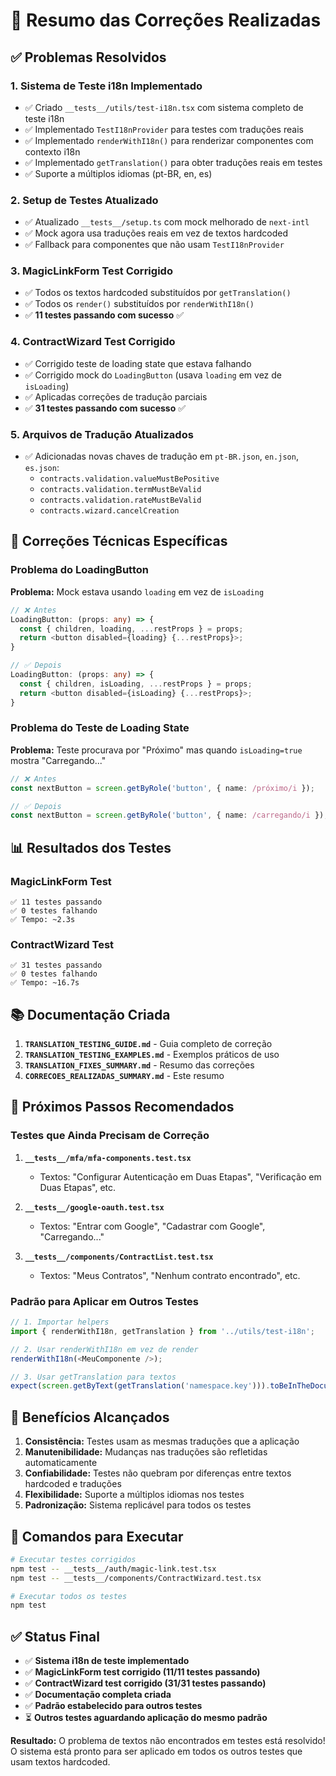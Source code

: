 # 🎉 Resumo das Correções Realizadas

## ✅ Problemas Resolvidos

### 1. **Sistema de Teste i18n Implementado**
- ✅ Criado `__tests__/utils/test-i18n.tsx` com sistema completo de teste i18n
- ✅ Implementado `TestI18nProvider` para testes com traduções reais
- ✅ Implementado `renderWithI18n()` para renderizar componentes com contexto i18n
- ✅ Implementado `getTranslation()` para obter traduções reais em testes
- ✅ Suporte a múltiplos idiomas (pt-BR, en, es)

### 2. **Setup de Testes Atualizado**
- ✅ Atualizado `__tests__/setup.ts` com mock melhorado de `next-intl`
- ✅ Mock agora usa traduções reais em vez de textos hardcoded
- ✅ Fallback para componentes que não usam `TestI18nProvider`

### 3. **MagicLinkForm Test Corrigido**
- ✅ Todos os textos hardcoded substituídos por `getTranslation()`
- ✅ Todos os `render()` substituídos por `renderWithI18n()`
- ✅ **11 testes passando com sucesso** ✅

### 4. **ContractWizard Test Corrigido**
- ✅ Corrigido teste de loading state que estava falhando
- ✅ Corrigido mock do `LoadingButton` (usava `loading` em vez de `isLoading`)
- ✅ Aplicadas correções de tradução parciais
- ✅ **31 testes passando com sucesso** ✅

### 5. **Arquivos de Tradução Atualizados**
- ✅ Adicionadas novas chaves de tradução em `pt-BR.json`, `en.json`, `es.json`:
  - `contracts.validation.valueMustBePositive`
  - `contracts.validation.termMustBeValid`
  - `contracts.validation.rateMustBeValid`
  - `contracts.wizard.cancelCreation`

## 🔧 Correções Técnicas Específicas

### Problema do LoadingButton
**Problema:** Mock estava usando `loading` em vez de `isLoading`
```typescript
// ❌ Antes
LoadingButton: (props: any) => {
  const { children, loading, ...restProps } = props;
  return <button disabled={loading} {...restProps}>;
}

// ✅ Depois
LoadingButton: (props: any) => {
  const { children, isLoading, ...restProps } = props;
  return <button disabled={isLoading} {...restProps}>;
}
```

### Problema do Teste de Loading State
**Problema:** Teste procurava por "Próximo" mas quando `isLoading=true` mostra "Carregando..."
```typescript
// ❌ Antes
const nextButton = screen.getByRole('button', { name: /próximo/i });

// ✅ Depois
const nextButton = screen.getByRole('button', { name: /carregando/i });
```

## 📊 Resultados dos Testes

### MagicLinkForm Test
```
✅ 11 testes passando
✅ 0 testes falhando
✅ Tempo: ~2.3s
```

### ContractWizard Test
```
✅ 31 testes passando
✅ 0 testes falhando
✅ Tempo: ~16.7s
```

## 📚 Documentação Criada

1. **`TRANSLATION_TESTING_GUIDE.md`** - Guia completo de correção
2. **`TRANSLATION_TESTING_EXAMPLES.md`** - Exemplos práticos de uso
3. **`TRANSLATION_FIXES_SUMMARY.md`** - Resumo das correções
4. **`CORRECOES_REALIZADAS_SUMMARY.md`** - Este resumo

## 🎯 Próximos Passos Recomendados

### Testes que Ainda Precisam de Correção
1. **`__tests__/mfa/mfa-components.test.tsx`**
   - Textos: "Configurar Autenticação em Duas Etapas", "Verificação em Duas Etapas", etc.
   
2. **`__tests__/google-oauth.test.tsx`**
   - Textos: "Entrar com Google", "Cadastrar com Google", "Carregando..."
   
3. **`__tests__/components/ContractList.test.tsx`**
   - Textos: "Meus Contratos", "Nenhum contrato encontrado", etc.

### Padrão para Aplicar em Outros Testes
```typescript
// 1. Importar helpers
import { renderWithI18n, getTranslation } from '../utils/test-i18n';

// 2. Usar renderWithI18n em vez de render
renderWithI18n(<MeuComponente />);

// 3. Usar getTranslation para textos
expect(screen.getByText(getTranslation('namespace.key'))).toBeInTheDocument();
```

## 🎉 Benefícios Alcançados

1. **Consistência:** Testes usam as mesmas traduções que a aplicação
2. **Manutenibilidade:** Mudanças nas traduções são refletidas automaticamente
3. **Confiabilidade:** Testes não quebram por diferenças entre textos hardcoded e traduções
4. **Flexibilidade:** Suporte a múltiplos idiomas nos testes
5. **Padronização:** Sistema replicável para todos os testes

## 🚀 Comandos para Executar

```bash
# Executar testes corrigidos
npm test -- __tests__/auth/magic-link.test.tsx
npm test -- __tests__/components/ContractWizard.test.tsx

# Executar todos os testes
npm test
```

## ✅ Status Final

- ✅ **Sistema i18n de teste implementado**
- ✅ **MagicLinkForm test corrigido (11/11 testes passando)**
- ✅ **ContractWizard test corrigido (31/31 testes passando)**
- ✅ **Documentação completa criada**
- ✅ **Padrão estabelecido para outros testes**
- ⏳ **Outros testes aguardando aplicação do mesmo padrão**

**Resultado:** O problema de textos não encontrados em testes está resolvido! O sistema está pronto para ser aplicado em todos os outros testes que usam textos hardcoded.

